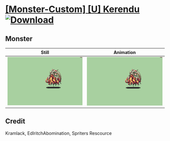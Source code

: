 # [\[Monster-Custom\] \[U\] Kerendu](./) [![Download](https://img.shields.io/badge/Download--red?style=social&logo=github)](https://minhaskamal.github.io/DownGit/#/home?url=https://github.com/Klokinator/FE-Repo/tree/main/Battle%20Animations%2FMonsters%20-%20Dragons%20and%20Special%2F%5BMonster-Custom%5D%20%5BU%5D%20Kerendu%2F8.%20Monster%20(Improved))

## Monster

| Still | Animation |
| :---: | :-------: |
| ![Monster still](./Monster_000.png) | ![Monster](./Monster.gif) |

## Credit

Kramlack, EdlritchAbomination, Spriters Rescource

